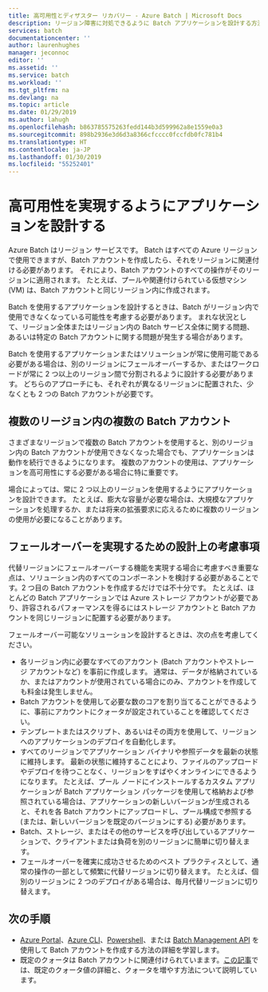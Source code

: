 ```yaml
---
title: 高可用性とディザスター リカバリー - Azure Batch | Microsoft Docs
description: リージョン障害に対処できるように Batch アプリケーションを設計する方法を学習する
services: batch
documentationcenter: ''
author: laurenhughes
manager: jeconnoc
editor: ''
ms.assetid: ''
ms.service: batch
ms.workload: ''
ms.tgt_pltfrm: na
ms.devlang: na
ms.topic: article
ms.date: 01/29/2019
ms.author: lahugh
ms.openlocfilehash: b863785575263fedd144b3d599962a8e1559e0a3
ms.sourcegitcommit: 898b2936e3d6d3a8366cfcccc0fccfdb0fc781b4
ms.translationtype: HT
ms.contentlocale: ja-JP
ms.lasthandoff: 01/30/2019
ms.locfileid: "55252401"
---
```

# <a name="design-your-application-for-high-availability"></a>高可用性を実現するようにアプリケーションを設計する

Azure Batch はリージョン サービスです。 Batch はすべての Azure リージョンで使用できますが、Batch アカウントを作成したら、それをリージョンに関連付ける必要があります。 それにより、Batch アカウントのすべての操作がそのリージョンに適用されます。 たとえば、プールや関連付けられている仮想マシン (VM) は、Batch アカウントと同じリージョン内に作成されます。

Batch を使用するアプリケーションを設計するときは、Batch がリージョン内で使用できなくなっている可能性を考慮する必要があります。 まれな状況として、リージョン全体またはリージョン内の Batch サービス全体に関する問題、あるいは特定の Batch アカウントに関する問題が発生する場合があります。

Batch を使用するアプリケーションまたはソリューションが常に使用可能である必要がある場合は、別のリージョンにフェールオーバーするか、またはワークロードが常に 2 つ以上のリージョン間で分割されるように設計する必要があります。 どちらのアプローチにも、それぞれが異なるリージョンに配置された、少なくとも 2 つの Batch アカウントが必要です。

## <a name="multiple-batch-accounts-in-multiple-regions"></a>複数のリージョン内の複数の Batch アカウント

さまざまなリージョンで複数の Batch アカウントを使用すると、別のリージョン内の Batch アカウントが使用できなくなった場合でも、アプリケーションは動作を続行できるようになります。 複数のアカウントの使用は、アプリケーションを高可用性にする必要がある場合に特に重要です。

場合によっては、常に 2 つ以上のリージョンを使用するようにアプリケーションを設計できます。 たとえば、膨大な容量が必要な場合は、大規模なアプリケーションを処理するか、または将来の拡張要求に応えるために複数のリージョンの使用が必要になることがあります。

## <a name="design-considerations-for-providing-failover"></a>フェールオーバーを実現するための設計上の考慮事項

代替リージョンにフェールオーバーする機能を実現する場合に考慮すべき重要な点は、ソリューション内のすべてのコンポーネントを検討する必要があることです。2 つ目の Batch アカウントを作成するだけでは不十分です。 たとえば、ほとんどの Batch アプリケーションでは Azure ストレージ アカウントが必要であり、許容されるパフォーマンスを得るにはストレージ アカウントと Batch アカウントを同じリージョンに配置する必要があります。

フェールオーバー可能なソリューションを設計するときは、次の点を考慮してください。

- 各リージョン内に必要なすべてのアカウント (Batch アカウントやストレージ アカウントなど) を事前に作成します。 通常は、データが格納されているか、またはアカウントが使用されている場合にのみ、アカウントを作成しても料金は発生しません。
- Batch アカウントを使用して必要な数のコアを割り当てることができるように、事前にアカウントにクォータが設定されていることを確認してください。
- テンプレートまたはスクリプト、あるいはその両方を使用して、リージョンへのアプリケーションのデプロイを自動化します。
- すべてのリージョンでアプリケーション バイナリや参照データを最新の状態に維持します。 最新の状態に維持することにより、ファイルのアップロードやデプロイを待つことなく、リージョンをすばやくオンラインにできるようになります。 たとえば、プール ノードにインストールするカスタム アプリケーションが Batch アプリケーション パッケージを使用して格納および参照されている場合は、アプリケーションの新しいバージョンが生成されると、それを各 Batch アカウントにアップロードし、プール構成で参照する (または、新しいバージョンを既定のバージョンにする) 必要があります。
- Batch、ストレージ、またはその他のサービスを呼び出しているアプリケーションで、クライアントまたは負荷を別のリージョンに簡単に切り替えます。
- フェールオーバーを確実に成功させるためのベスト プラクティスとして、通常の操作の一部として頻繁に代替リージョンに切り替えます。 たとえば、個別のリージョンに 2 つのデプロイがある場合は、毎月代替リージョンに切り替えます。

## <a name="next-steps"></a>次の手順

- [Azure Portal](batch-account-create-portal.md)、[Azure CLI](cli-samples.md)、[Powershell](batch-powershell-cmdlets-get-started.md)、または [Batch Management API](batch-management-dotnet.md) を使用して Batch アカウントを作成する方法の詳細を学習します。
- 既定のクォータは Batch アカウントに関連付けられていまます。[この記事](batch-quota-limit.md)では、既定のクォータ値の詳細と、クォータを増やす方法について説明しています。
